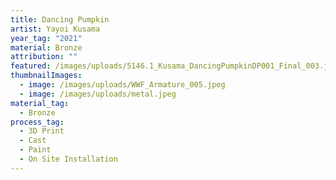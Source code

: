 ```yaml
---
title: Dancing Pumpkin
artist: Yayoi Kusama
year_tag: "2021"
material: Bronze
attribution: ""
featured: /images/uploads/5146.1_Kusama_DancingPumpkinDP001_Final_003.jpeg
thumbnailImages:
  - image: /images/uploads/WWF_Armature_005.jpeg
  - image: /images/uploads/metal.jpeg
material_tag:
  - Bronze
process_tag:
  - 3D Print
  - Cast
  - Paint
  - On Site Installation
---
```

